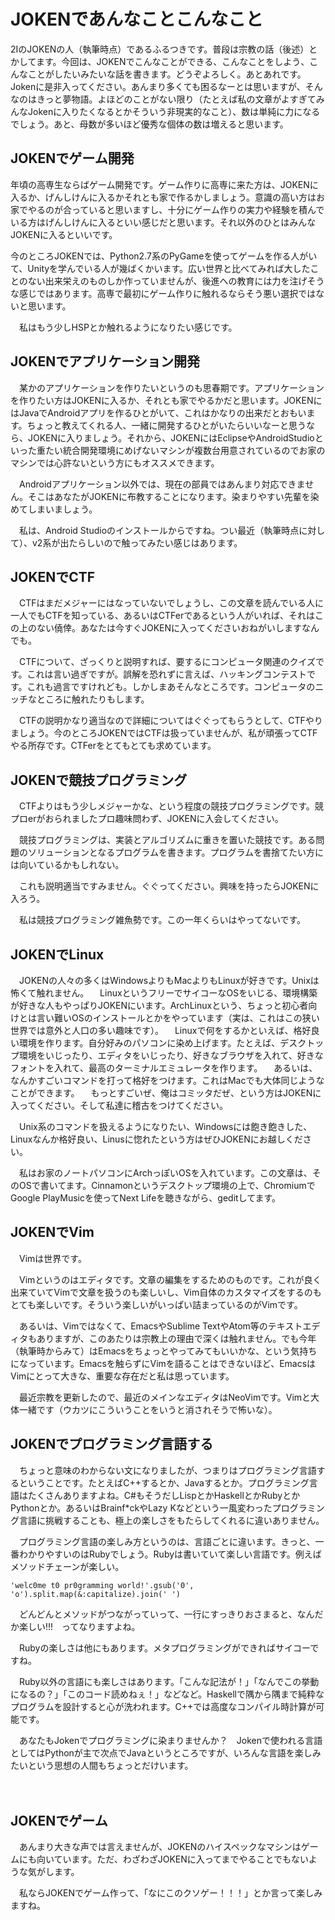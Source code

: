 # JOKENであんなことこんなこと

 2IのJOKENの人（執筆時点）であるふるつきです。普段は宗教の話（後述）とかしてます。今回は、JOKENでこんなことができる、こんなことをしよう、こんなことがしたいみたいな話を書きます。どうぞよろしく。あとあれです。Jokenに是非入ってください。あんまり多くても困るなーとは思いますが、そんなのはきっと夢物語。よほどのことがない限り（たとえば私の文章がよすぎてみんなJokenに入りたくなるとかそういう非現実的なこと）、数は単純に力になるでしょう。あと、母数が多いほど優秀な個体の数は増えると思います。

## JOKENでゲーム開発

 年頃の高専生ならばゲーム開発です。ゲーム作りに高専に来た方は、JOKENに入るか、げんしけんに入るかそれとも家で作るかしましょう。意識の高い方はお家でやるのが合っていると思いますし、十分にゲーム作りの実力や経験を積んでいる方はげんしけんに入るといい感じだと思います。それ以外のひとはみんなJOKENに入るといいです。

 今のところJOKENでは、Python2.7系のPyGameを使ってゲームを作る人がいて、Unityを学んでいる人が幾ばくかいます。広い世界と比べてみれば大したことのない出来栄えのものしか作っていませんが、後進への教育には力を注げそうな感じではあります。高専で最初にゲーム作りに触れるならそう悪い選択ではないと思います。

　私はもう少しHSPとか触れるようになりたい感じです。

## JOKENでアプリケーション開発

　某かのアプリケーションを作りたいというのも思春期です。アプリケーションを作りたい方はJOKENに入るか、それとも家でやるかだと思います。JOKENにはJavaでAndroidアプリを作るひとがいて、これはかなりの出来だとおもいます。ちょっと教えてくれる人、一緒に開発するひとがいたらいいなーと思うなら、JOKENに入りましょう。それから、JOKENにはEclipseやAndroidStudioといった重たい統合開発環境にめげないマシンが複数台用意されているのでお家のマシンでは心許ないという方にもオススメできます。

　Androidアプリケーション以外では、現在の部員ではあんまり対応できません。そこはあなたがJOKENに布教することになります。染まりやすい先輩を染めてしまいましょう。

　私は、Android Studioのインストールからですね。つい最近（執筆時点に対して）、v2系が出たらしいので触ってみたい感じはあります。

## JOKENでCTF

　CTFはまだメジャーにはなっていないでしょうし、この文章を読んでいる人に一人でもCTFを知っている、あるいはCTFerであるという人がいれば、それはこの上のない僥倖。あなたは今すぐJOKENに入ってくださいおねがいしますなんでも。

　CTFについて、ざっくりと説明すれば、要するにコンピュータ関連のクイズです。これは言い過ぎですが。誤解を恐れずに言えば、ハッキングコンテストです。これも過言ですけれども。しかしまあそんなところです。コンピュータのニッチなところに触れたりもします。

　CTFの説明かなり適当なので詳細についてはぐぐってもらうとして、CTFやりましょう。今のところJOKENではCTFは扱っていませんが、私が頑張ってCTFやる所存です。CTFerをとてもとても求めています。

## JOKENで競技プログラミング

　CTFよりはもう少しメジャーかな、という程度の競技プログラミングです。競プロerがおられましたプロ趣味問わず、JOKENに入会してください。

　競技プログラミングは、実装とアルゴリズムに重きを置いた競技です。ある問題のソリューションとなるプログラムを書きます。プログラムを書捨てたい方には向いているかもしれない。

　これも説明適当ですみません。ぐぐってください。興味を持ったらJOKENに入ろう。

　私は競技プログラミング雑魚勢です。この一年くらいはやってないです。

## JOKENでLinux

　JOKENの人々の多くはWindowsよりもMacよりもLinuxが好きです。Unixは怖くて触れません。
　LinuxというフリーでサイコーなOSをいじる、環境構築が好きな人もやっぱりJOKENにいます。ArchLinuxという、ちょっと初心者向けとは言い難いOSのインストールとかをやっています（実は、これはこの狭い世界では意外と人口の多い趣味です）。
　Linuxで何をするかといえば、格好良い環境を作ります。自分好みのパソコンに染め上げます。たとえば、デスクトップ環境をいじったり、エディタをいじったり、好きなブラウザを入れて、好きなフォントを入れて、最高のターミナルエミュレータを作ります。
　あるいは、なんかすごいコマンドを打って格好をつけます。これはMacでも大体同じようなことができます。
　もっとすごいぜ、俺はコミッタだぜ、という方はJOKENに入ってください。そして私達に稽古をつけてください。

　Unix系のコマンドを扱えるようになりたい、Windowsには飽き飽きした、Linuxなんか格好良い、Linusに惚れたという方はぜひJOKENにお越しください。

　私はお家のノートパソコンにArchっぽいOSを入れています。この文章は、そのOSで書いてます。Cinnamonというデスクトップ環境の上で、ChromiumでGoogle PlayMusicを使ってNext Lifeを聴きながら、geditしてます。

## JOKENでVim

　Vimは世界です。

　Vimというのはエディタです。文章の編集をするためのものです。これが良く出来ていてVimで文章を扱うのも楽しいし、Vim自体のカスタマイズをするのもとても楽しいです。そういう楽しいがいっぱい詰まっているのがVimです。

　あるいは、Vimではなくて、EmacsやSublime TextやAtom等のテキストエディタもありますが、このあたりは宗教上の理由で深くは触れません。でも今年（執筆時からみて）はEmacsをちょっとやってみてもいいかな、という気持ちになっています。Emacsを触らずにVimを語ることはできないほど、EmacsはVimにとって大きな、重要な存在だと私は思っています。

　最近宗教を更新したので、最近のメインなエディタはNeoVimです。Vimと大体一緒です（ウカツにこういうことをいうと消されそうで怖いな）。

## JOKENでプログラミング言語する

　ちょっと意味のわからない文になりましたが、つまりはプログラミング言語するということです。たとえばC++するとか、Javaするとか。プログラミング言語はたくさんありますよね。C#もそうだしLispとかHaskellとかRubyとかPythonとか。あるいはBrainf*ckやLazy Kなどという一風変わったプログラミング言語に挑戦することも、極上の楽しさをもたらしてくれるに違いありません。

　プログラミング言語の楽しみ方というのは、言語ごとに違います。きっと、一番わかりやすいのはRubyでしょう。Rubyは書いていて楽しい言語です。例えばメソッドチェーンが楽しい。

```
'welc0me t0 pr0gramming world!'.gsub('0', 'o').split.map(&:capitalize).join(' ')
```

　どんどんとメソッドがつながっていって、一行にすっきりおさまると、なんだか楽しい!!!　ってなりますよね。

　Rubyの楽しさは他にもあります。メタプログラミングができればサイコーですね。

　Ruby以外の言語にも楽しさはあります。「こんな記法が！」「なんでこの挙動になるの？」「このコード読めねぇ！」などなど。Haskellで隅から隅まで純粋なプログラムを設計すると心が洗われます。C++では高度なコンパイル時計算が可能です。

　あなたもJokenでプログラミングに染まりませんか？　Jokenで使われる言語としてはPythonが主で次点でJavaというところですが、いろんな言語を楽しみたいという思想の人間もちょっとだけいます。

　
## JOKENでゲーム

　あんまり大きな声では言えませんが、JOKENのハイスペックなマシンはゲームにも向いています。ただ、わざわざJOKENに入ってまでやることでもないような気がします。

　私ならJOKENでゲーム作って、「なにこのクソゲー！！！」とか言って楽しみますね。
